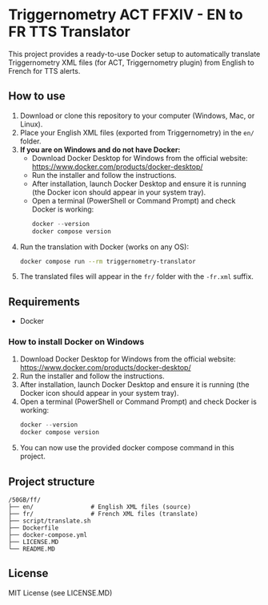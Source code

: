 # Triggernometry ACT FFXIV - EN to FR TTS Translator

This project provides a ready-to-use Docker setup to automatically translate Triggernometry XML files (for ACT, Triggernometry plugin) from English to French for TTS alerts.

## How to use

1. Download or clone this repository to your computer (Windows, Mac, or Linux).
2. Place your English XML files (exported from Triggernometry) in the `en/` folder.
3. **If you are on Windows and do not have Docker:**
   - Download Docker Desktop for Windows from the official website: https://www.docker.com/products/docker-desktop/
   - Run the installer and follow the instructions.
   - After installation, launch Docker Desktop and ensure it is running (the Docker icon should appear in your system tray).
   - Open a terminal (PowerShell or Command Prompt) and check Docker is working:
     ```powershell
     docker --version
     docker compose version
     ```
4. Run the translation with Docker (works on any OS):
   ```bash
   docker compose run --rm triggernometry-translator
   ```
5. The translated files will appear in the `fr/` folder with the `-fr.xml` suffix.

## Requirements

- Docker

### How to install Docker on Windows

1. Download Docker Desktop for Windows from the official website:
   https://www.docker.com/products/docker-desktop/
2. Run the installer and follow the instructions.
3. After installation, launch Docker Desktop and ensure it is running (the Docker icon should appear in your system tray).
4. Open a terminal (PowerShell or Command Prompt) and check Docker is working:
   ```powershell
   docker --version
   docker compose version
   ```
5. You can now use the provided docker compose command in this project.

## Project structure

```
/50GB/ff/
├── en/                # English XML files (source)
├── fr/                # French XML files (translate)
├── script/translate.sh
├── Dockerfile
├── docker-compose.yml
├── LICENSE.MD
└── README.MD
```

## License

MIT License (see LICENSE.MD)
